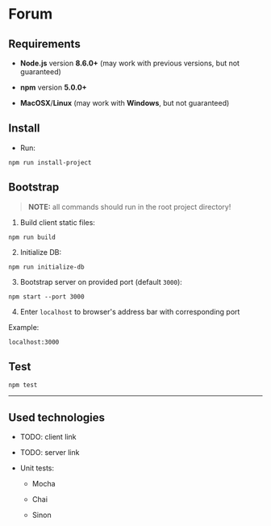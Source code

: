 # Forum

## Requirements

* **Node.js** version **8.6.0+** (may work with previous versions, but not guaranteed)

* **npm** version **5.0.0+**

* **MacOSX**/**Linux** (may work with **Windows**, but not guaranteed)

## Install

* Run:

```shell
npm run install-project
```

## Bootstrap

> **NOTE:** all commands should run in the root project directory!

1. Build client static files:

```shell
npm run build
```

2. Initialize DB:

```shell
npm run initialize-db
```

3. Bootstrap server on provided port (default `3000`):

```shell
npm start --port 3000
```

4. Enter `localhost` to browser's address bar with corresponding port

Example:

```shell
localhost:3000
```


## Test

```shell
npm test
```

___

## Used technologies

* TODO: client link

* TODO: server link

* Unit tests:

  * Mocha

  * Chai

  * Sinon